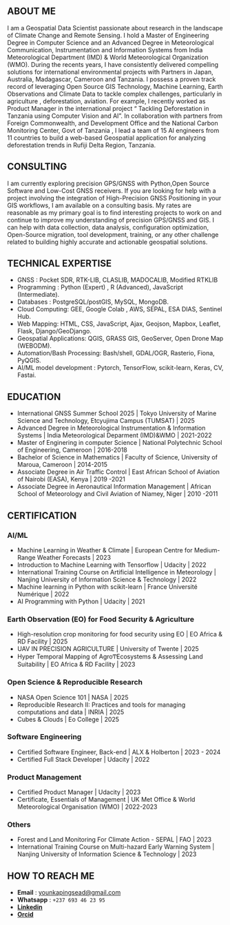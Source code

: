 ## ABOUT ME

I am a Geospatial Data Scientist passionate about research in the landscape of Climate Change  and Remote Sensing. I hold a Master of Engineering Degree in Computer Science and an Advanced Degree in Meteorological Communication, Instrumentation and Information Systems from India Meteorological Department (IMD) & World Meteorological Organization (WMO).
During the recents years, I have consistently delivered compelling solutions for international environmental projects with Partners in Japan, Australia, Madagascar, Cameroon and Tanzania. I possess a proven track record of leveraging Open Source GIS Technology, Machine Learning, Earth Observations and Climate Data  to tackle complex challenges, particularly in agriculture , deforestation, aviation. For example, I recently worked as Product Manager in the international project “ Tackling Deforestation in Tanzania using Computer Vision and AI”. In collaboration with partners from Foreign Commonwealth, and Development Office and the National Carbon Monitoring Center, Govt of Tanzania , I lead a team of 15 AI engineers from 11 countries to build a web-based Geospatial application for analyzing deforestation trends in Rufiji Delta Region, Tanzania.

## CONSULTING
I am currently exploring precision GPS/GNSS with Python,Open Source Software and Low-Cost GNSS receivers. If you are looking for help with a project involving the integration of  High-Precision GNSS Positioning in your GIS workflows, I am available on a consulting basis. My rates are reasonable as my primary goal is to find interesting projects to work on and continue to improve my understanding of precision GPS/GNSS and GIS. I can help with data collection, data analysis, configuration optimization, Open-Source migration,  tool development, training, or any other challenge related to building highly accurate and actionable geospatial solutions.

## TECHNICAL EXPERTISE
- GNSS : Pocket SDR, RTK-LIB, CLASLIB, MADOCALIB, Modified RTKLIB
- Programming : Python (Expert) , R (Advanced), JavaScript (Intermediate).
- Databases : PostgreSQL/postGIS, MySQL, MongoDB.
- Cloud Computing: GEE, Google Colab , AWS, SEPAL, ESA DIAS, Sentinel Hub.
- Web Mapping: HTML, CSS, JavaScript, Ajax, Geojson, Mapbox, Leaflet, Flask, Django/GeoDjango.
- Geospatial  Applications: QGIS, GRASS GIS, GeoServer,  Open Drone Map (WEBODM).
- Automation/Bash Processing: Bash/shell, GDAL/OGR, Rasterio, Fiona, PyQGIS.
- AI/ML model development : Pytorch, TensorFlow, scikit-learn, Keras, CV, Fastai.

## EDUCATION
- International GNSS Summer School 2025 | Tokyo University of Marine Science and Technology, Etcyujima Campus (TUMSAT) | 2025
- Advanced Degree in Meteorological Instrumentation & Information Systems | India Meteorological Deparment (IMD)&WMO | 2021-2022
- Master of Enginering in computer Science | National Polytechnic School of Engineering, Cameroon | 2016-2018
- Bachelor of Science in Mathematics | Faculty of Science, University of Maroua, Cameroon | 2014-2015
- Associate Degree in Air Traffic Control | East African School of Aviation of Nairobi (EASA), Kenya | 2019 -2021
- Associate Degree in Aeronautical Information Management | African School of Meteorology and Civil Aviation of Niamey, Niger | 2010 -2011

## CERTIFICATION
### AI/ML
- Machine Learning in Weather & Climate | European Centre for Medium-Range Weather Forecasts | 2023
- Introduction to Machine Learning with Tensorflow | Udacity | 2022
- International Training Course on Artificial Intelligence in Meteorology  | Nanjing University of Information Science & Technology | 2022
- Machine learning in Python with scikit-learn | France Université Numérique | 2022
- AI Programming with Python | Udacity | 2021
### Earth Observation (EO) for Food Security  & Agriculture
- High-resolution crop monitoring for food security using EO | EO Africa & RD Facility | 2025
- UAV IN PRECISION AGRICULTURE | University of Twente | 2025
- Hyper Temporal Mapping of AgroͲEcosystems & Assessing Land Suitability | EO Africa & RD Facility | 2023
### Open Science & Reproducible Research
- NASA Open Science 101 | NASA | 2025
- Reproducible Research II: Practices and tools for managing computations and data | INRIA | 2025
- Cubes & Clouds | Eo College | 2025
### Software Engineering
- Certified Software Engineer, Back-end | ALX & Holberton | 2023 - 2024
- Certified Full Stack Developer | Udacity | 2022
### Product Management
- Certified Product Manager | Udacity | 2023
- Certificate, Essentials of Management | UK Met Office & World Meteorological Organisation (WMO) | 2022-2023
### Others
- Forest and Land Monitoring For Climate Action - SEPAL | FAO | 2023
- International Training Course on Multi-hazard Early Warning System | Nanjing University of Information Science & Technology | 2023

## HOW TO REACH ME
- **Email** : <younkapingsead@gmail.com>
- **Whatsapp** : `+237 693 46 23 95`
- **[Linkedin](https://www.linkedin.com/in/duplex-younkap-nina-engineer/)**
- **[Orcid](https://orcid.org/0009-0001-6918-2928)**

<!--
**YOUNKAP/YOUNKAP** is a ✨ _special_ ✨ repository because its `README.md` (this file) appears on your GitHub profile.

Here are some ideas to get you started:

- 🔭 I’m currently working on ...
- 🌱 I’m currently learning ...
- 👯 I’m looking to collaborate on ...
- 🤔 I’m looking for help with ...
- 💬 Ask me about ...
- 📫 How to reach me: ...
- 😄 Pronouns: ...
- ⚡ Fun fact: ...
-->
